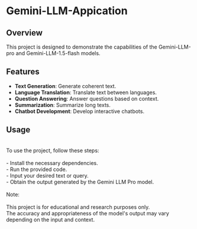 # Gemini-LLM-Appication
## Overview
This project is designed to demonstrate the capabilities of the Gemini-LLM-pro and Gemini-LLM-1.5-flash models.

## Features
- **Text Generation**: Generate coherent text.
- **Language Translation**: Translate text between languages.
- **Question Answering**: Answer questions based on context.
- **Summarization**: Summarize long texts.
- **Chatbot Development**: Develop interactive chatbots.

## Usage
<br>
To use the project, follow these steps:<br>
<br>
- Install the necessary dependencies.<br>
- Run the provided code.<br>
- Input your desired text or query.<br>
- Obtain the output generated by the Gemini LLM Pro model.<br>
<br>
Note:<br>
<br>
This project is for educational and research purposes only.<br>
The accuracy and appropriateness of the model's output may vary depending on the input and context.


